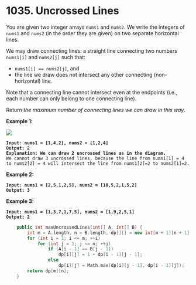# 1035. Uncrossed Lines

You are given two integer arrays `nums1` and `nums2`. We write the integers of `nums1` and `nums2` (in the order they are given) on two separate horizontal lines.

We may draw connecting lines: a straight line connecting two numbers `nums1[i]` and `nums2[j]` such that:

* `nums1[i] == nums2[j]`, and
* the line we draw does not intersect any other connecting (non-horizontal) line.

Note that a connecting line cannot intersect even at the endpoints (i.e., each number can only belong to one connecting line).

Return _the maximum number of connecting lines we can draw in this way_.

&#x20;

**Example 1:**

![](https://assets.leetcode.com/uploads/2019/04/26/142.png)

<pre><code><strong>Input: nums1 = [1,4,2], nums2 = [1,2,4]
</strong><strong>Output: 2
</strong><strong>Explanation: We can draw 2 uncrossed lines as in the diagram.
</strong>We cannot draw 3 uncrossed lines, because the line from nums1[1] = 4 to nums2[2] = 4 will intersect the line from nums1[2]=2 to nums2[1]=2.
</code></pre>

**Example 2:**

<pre><code><strong>Input: nums1 = [2,5,1,2,5], nums2 = [10,5,2,1,5,2]
</strong><strong>Output: 3
</strong></code></pre>

**Example 3:**

<pre><code><strong>Input: nums1 = [1,3,7,1,7,5], nums2 = [1,9,2,5,1]
</strong><strong>Output: 2
</strong></code></pre>

```cpp
    public int maxUncrossedLines(int[] A, int[] B) {
        int m = A.length, n = B.length, dp[][] = new int[m + 1][n + 1];
        for (int i = 1; i <= m; ++i)
            for (int j = 1; j <= n; ++j)
                if (A[i - 1] == B[j - 1])
                    dp[i][j] = 1 + dp[i - 1][j - 1];
                else
                    dp[i][j] = Math.max(dp[i][j - 1], dp[i - 1][j]);
        return dp[m][n];
    }
```
